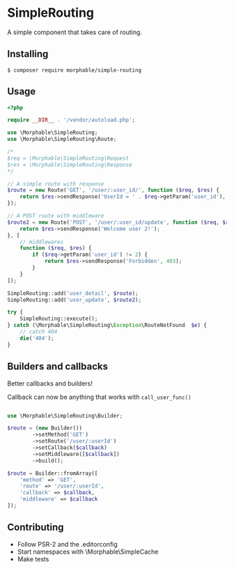 # SimpleRouting

A simple component that takes care of routing.

## Installing

```terminal
$ composer require morphable/simple-routing
```

## Usage

```php
<?php

require __DIR__ . '/vendor/autoload.php';

use \Morphable\SimpleRouting;
use \Morphable\SimpleRouting\Route;

/*
$req = \Morphable\SimpleRouting\Request
$res = \Morphable\SimpleRouting\Response
*/

// A simple route with response
$route = new Route('GET', '/user/:user_id/', function ($req, $res) {
    return $res->sendResponse('UserId = ' . $req->getParam('user_id'), 200);
});

// A POST route with middleware
$route2 = new Route('POST', '/user/:user_id/update', function ($req, $res) {
    return $res->sendResponse('Welcome user 2!');
}, [
    // middlewares
    function ($req, $res) {
        if ($req->getParam('user_id') != 2) {
            return $res->sendResponse('Forbidden', 403);
        }
    }
]);

SimpleRouting::add('user_detail', $route);
SimpleRouting::add('user_update', $route2);

try {
    SimpleRouting::execute();
} catch (\Morphable\SimpleRouting\Exception\RouteNotFound  $e) {
    // catch 404
    die('404');
}

```

## Builders and callbacks
Better callbacks and builders!

Callback can now be anything that works with ```call_user_func()```

```php

use \Morphable\SimpleRouting\Builder;

$route = (new Builder())
        ->setMethod('GET')
        ->setRoute('/user/:userId')
        ->setCallback($callback)
        ->setMiddleware([$callback])
        ->build();

$route = Builder::fromArray([
    'method' => 'GET',
    'route' => '/user/:userId',
    'callback' => $callback,
    'middleware' => $callback
]);

```


## Contributing
- Follow PSR-2 and the .editorconfig
- Start namespaces with \Morphable\SimpleCache
- Make tests
